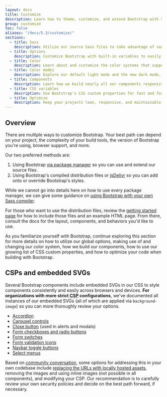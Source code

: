 ```yaml
---
layout: docs
title: Customize
description: Learn how to theme, customize, and extend Bootstrap with Sass, a boatload of global options, an expansive color system, and more.
group: customize
toc: false
aliases: "/docs/5.3/customize/"
sections:
  - title: Sass
    description: Utilize our source Sass files to take advantage of variables, maps, mixins, and functions.
  - title: Options
    description: Customize Bootstrap with built-in variables to easily toggle global CSS preferences.
  - title: Color
    description: Learn about and customize the color systems that support the entire toolkit.
  - title: Color modes
    description: Explore our default light mode and the new dark mode, or create custom color modes yourself.
  - title: Components
    description: Learn how we build nearly all our components responsively and with base and modifier classes.
  - title: CSS variables
    description: Use Bootstrap's CSS custom properties for fast and forward-looking design and development.
  - title: Optimize
    description: Keep your projects lean, responsive, and maintainable so you can deliver the best experience.
---
```


## Overview

There are multiple ways to customize Bootstrap. Your best path can depend on
your project, the complexity of your build tools, the version of Bootstrap
you're using, browser support, and more.

Our two preferred methods are:

1. Using Bootstrap [via package manager](../comecando/baixar.md#gerenciadores-de-pacotes) so you can use and extend
   our source files.
2. Using Bootstrap's compiled distribution files or [jsDelivr](../comecando/baixar.md#cdn-via-jsdelivr) so you can add onto or
   override Bootstrap's styles.

While we cannot go into details here on how to use every package manager, we can
give some guidance on [using Bootstrap with your own Sass compiler](/customize/sass.md).

For those who want to use the distribution files, review
the [getting started page](/getting-started/introduction.md) for
how to include those files and an example HTML page. From there, consult the
docs for the layout, components, and behaviors you'd like to use.

As you familiarize yourself with Bootstrap, continue exploring this section for
more details on how to utilize our global options, making use of and changing
our color system, how we build our components, how to use our growing list of
CSS custom properties, and how to optimize your code when building with
Bootstrap.

## CSPs and embedded SVGs

Several Bootstrap components include embedded SVGs in our CSS to style
components consistently and easily across browsers and devices. **For
organizations with more strict <abbr title="Content Security Policy">CSP</abbr>
configurations**, we've documented all instances of our embedded SVGs (all of
which are applied via `background-image`) so you can more thoroughly review your
options.

- [Accordion](/components/accordion.md)
- [Carousel controls](/components/carousel.md#with-controls)
- [Close button](/components/close-button.md) (used in alerts and
  modals)
- [Form checkboxes and radio buttons](/forms/checks-radios.md)
- [Form switches](/forms/checks-radios.md#switches)
- [Form validation icons](/forms/validation.md#server-side)
- [Navbar toggle buttons](  /components/navbar.md#responsive-behaviors)
- [Select menus](/forms/select.md)

Based
on [community conversation](https://github.com/twbs/bootstrap/issues/25394),
some options for addressing this in your own codebase
include [replacing the URLs with locally hosted assets](/getting-started/webpack.md#extracting-svg-files), removing the images and
using inline images (not possible in all components), and modifying your CSP.
Our recommendation is to carefully review your own security policies and decide
on the best path forward, if necessary.

